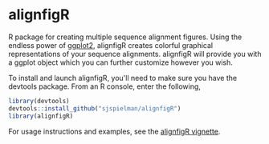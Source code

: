 # alignfigR
R package for creating multiple sequence alignment figures.
Using the endless power of [ggplot2](http://ggplot2.org), alignfigR creates colorful graphical representations of your sequence alignments.
alignfigR will provide you with a ggplot object which you can further customize however you wish.

To install and launch alignfigR, you'll need to make sure you have the devtools package. From an R console, enter the following,
```r
library(devtools)
devtools::install_github("sjspielman/alignfigR")
library(alignfigR)
```

For usage instructions and examples, see the [alignfigR vignette](https://github.com/sjspielman/alignfigR/blob/master/vignettes/introduction.html).
